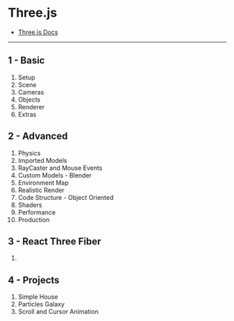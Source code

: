 # Three.js

* [Three.js Docs](https://threejs.org/docs/)

------

## 1 - Basic

1. Setup
2. Scene
3. Cameras
4. Objects
5. Renderer
6. Extras

## 2 - Advanced

1. Physics
2. Imported Models
3. RayCaster and Mouse Events
4. Custom Models - Blender
5. Environment Map
6. Realistic Render
7. Code Structure - Object Oriented
8. Shaders
9. Performance
10. Production

## 3 - React Three Fiber

1. 

## 4 - Projects

1. Simple House
2. Particles Galaxy
3. Scroll and Cursor Animation
